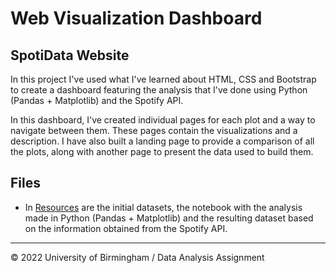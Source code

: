 # Web Visualization Dashboard

## SpotiData Website

In this project I've used what I've learned about HTML, CSS and Bootstrap to create a dashboard featuring the analysis that I've done using Python (Pandas + Matplotlib) and the Spotify API.

In this dashboard, I've created individual pages for each plot and a way to navigate between them. These pages contain the visualizations and a description. I have also built a landing page to provide a comparison of all the plots, along with another page to present the data used to build them.


## Files

* In [Resources](/resources) are the initial datasets, the notebook with the analysis made in Python (Pandas + Matplotlib) and the resulting dataset based on the information obtained from the Spotify API.

- - -

© 2022 University of Birmingham / Data Analysis Assignment
